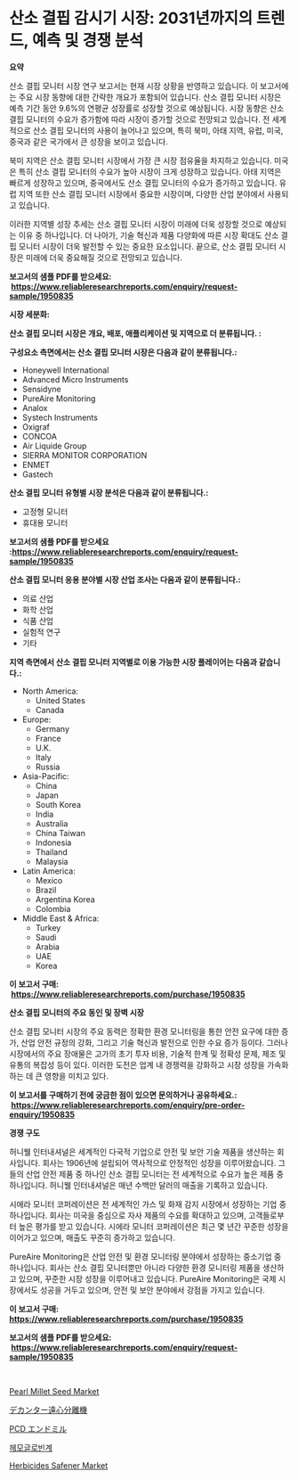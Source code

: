 <p><h1>산소 결핍 감시기 시장: 2031년까지의 트렌드, 예측 및 경쟁 분석</h1></p><p><strong>요약</strong></p>
<p><p>산소 결핍 모니터 시장 연구 보고서는 현재 시장 상황을 반영하고 있습니다. 이 보고서에는 주요 시장 동향에 대한 간략한 개요가 포함되어 있습니다. 산소 결핍 모니터 시장은 예측 기간 동안 9.6%의 연평균 성장률로 성장할 것으로 예상됩니다. 시장 동향은 산소 결핍 모니터의 수요가 증가함에 따라 시장이 증가할 것으로 전망되고 있습니다. 전 세계적으로 산소 결핍 모니터의 사용이 늘어나고 있으며, 특히 북미, 아태 지역, 유럽, 미국, 중국과 같은 국가에서 큰 성장을 보이고 있습니다.</p><p>북미 지역은 산소 결핍 모니터 시장에서 가장 큰 시장 점유율을 차지하고 있습니다. 미국은 특히 산소 결핍 모니터의 수요가 높아 시장이 크게 성장하고 있습니다. 아태 지역은 빠르게 성장하고 있으며, 중국에서도 산소 결핍 모니터의 수요가 증가하고 있습니다. 유럽 지역 또한 산소 결핍 모니터 시장에서 중요한 시장이며, 다양한 산업 분야에서 사용되고 있습니다.</p><p>이러한 지역별 성장 추세는 산소 결핍 모니터 시장이 미래에 더욱 성장할 것으로 예상되는 이유 중 하나입니다. 더 나아가, 기술 혁신과 제품 다양화에 따른 시장 확대도 산소 결핍 모니터 시장이 더욱 발전할 수 있는 중요한 요소입니다. 끝으로, 산소 결핍 모니터 시장은 미래에 더욱 중요해질 것으로 전망되고 있습니다.</p></p>
<p><strong>보고서의 샘플 PDF를 받으세요: &nbsp;<a href="https://www.reliableresearchreports.com/enquiry/request-sample/1950835">https://www.reliableresearchreports.com/enquiry/request-sample/1950835</a></strong></p>
<p><strong>시장 세분화:</strong></p>
<p><strong> 산소 결핍 모니터 시장은 개요, 배포, 애플리케이션 및 지역으로 더 분류됩니다. :</strong></p>
<p><strong>구성요소 측면에서는 산소 결핍 모니터 시장은 다음과 같이 분류됩니다.:</strong></p>
<p><ul><li>Honeywell International</li><li>Advanced Micro Instruments</li><li>Sensidyne</li><li>PureAire Monitoring</li><li>Analox</li><li>Systech Instruments</li><li>Oxigraf</li><li>CONCOA</li><li>Air Liquide Group</li><li>SIERRA MONITOR CORPORATION</li><li>ENMET</li><li>Gastech</li></ul></p>
<p><strong> 산소 결핍 모니터 유형별 시장 분석은 다음과 같이 분류됩니다.:</strong></p>
<p><ul><li>고정형 모니터</li><li>휴대용 모니터</li></ul></p>
<p><strong>보고서의 샘플 PDF를 받으세요 :<a href="https://www.reliableresearchreports.com/enquiry/request-sample/1950835">https://www.reliableresearchreports.com/enquiry/request-sample/1950835</a></strong></p>
<p><strong> 산소 결핍 모니터 응용 분야별 시장 산업 조사는 다음과 같이 분류됩니다.:</strong></p>
<p><ul><li>의료 산업</li><li>화학 산업</li><li>식품 산업</li><li>실험적 연구</li><li>기타</li></ul></p>
<p><strong>지역 측면에서 산소 결핍 모니터 지역별로 이용 가능한 시장 플레이어는 다음과 같습니다.:</strong></p>
<p><ul>
    <li>
        North America:
        <ul>
            <li>United States</li>
            <li>Canada</li>
        </ul>
    </li>
    <li>
        Europe:
        <ul>
            <li>Germany</li>
            <li>France</li>
            <li>U.K.</li>
            <li>Italy</li>
            <li>Russia</li>
        </ul>
    </li>
    <li>
        Asia-Pacific:
        <ul>
            <li>China</li>
            <li>Japan</li>
            <li>South Korea</li>
            <li>India</li>
            <li>Australia</li>
            <li>China Taiwan</li>
            <li>Indonesia</li>
            <li>Thailand</li>
            <li>Malaysia</li>
        </ul>
    </li>
    <li>
        Latin America:
        <ul>
            <li>Mexico</li>
            <li>Brazil</li>
            <li>Argentina Korea</li>
            <li>Colombia</li>
        </ul>
    </li>
    <li>
        Middle East & Africa:
        <ul>
            <li>Turkey</li>
            <li>Saudi</li>
            <li>Arabia</li>
            <li>UAE</li>
            <li>Korea</li>
        </ul>
    </li>
    </ul></p>
<p><strong>이 보고서 구매: &nbsp;<a href="https://www.reliableresearchreports.com/purchase/1950835">https://www.reliableresearchreports.com/purchase/1950835</a></strong></p>
<p><strong>산소 결핍 모니터의 주요 동인 및 장벽 시장</strong></p>
<p><p>산소 결핍 모니터 시장의 주요 동력은 정확한 환경 모니터링을 통한 안전 요구에 대한 증가, 산업 안전 규정의 강화, 그리고 기술 혁신과 발전으로 인한 수요 증가 등이다. 그러나 시장에서의 주요 장애물은 고가의 초기 투자 비용, 기술적 한계 및 정확성 문제, 제조 및 유통의 복잡성 등이 있다. 이러한 도전은 업계 내 경쟁력을 강화하고 시장 성장을 가속화하는 데 큰 영향을 미치고 있다.</p></p>
<p><strong>이 보고서를 구매하기 전에 궁금한 점이 있으면 문의하거나 공유하세요.: &nbsp;<a href="https://www.reliableresearchreports.com/enquiry/pre-order-enquiry/1950835">https://www.reliableresearchreports.com/enquiry/pre-order-enquiry/1950835</a></strong></p>
<p><strong>경쟁 구도</strong></p>
<p><p>허니웰 인터내셔널은 세계적인 다국적 기업으로 안전 및 보안 기술 제품을 생산하는 회사입니다. 회사는 1906년에 설립되어 역사적으로 안정적인 성장을 이루어왔습니다. 그들의 산업 안전 제품 중 하나인 산소 결핍 모니터는 전 세계적으로 수요가 높은 제품 중 하나입니다. 허니웰 인터내셔널은 매년 수백만 달러의 매출을 기록하고 있습니다.</p><p>시에라 모니터 코퍼레이션은 전 세계적인 가스 및 화재 감지 시장에서 성장하는 기업 중 하나입니다. 회사는 미국을 중심으로 자사 제품의 수요를 확대하고 있으며, 고객들로부터 높은 평가를 받고 있습니다. 시에라 모니터 코퍼레이션은 최근 몇 년간 꾸준한 성장을 이어가고 있으며, 매출도 꾸준히 증가하고 있습니다.</p><p>PureAire Monitoring은 산업 안전 및 환경 모니터링 분야에서 성장하는 중소기업 중 하나입니다. 회사는 산소 결핍 모니터뿐만 아니라 다양한 환경 모니터링 제품을 생산하고 있으며, 꾸준한 시장 성장을 이루어내고 있습니다. PureAire Monitoring은 국제 시장에서도 성공을 거두고 있으며, 안전 및 보안 분야에서 강점을 가지고 있습니다.</p></p>
<p><strong>이 보고서 구매: &nbsp; <a href="https://www.reliableresearchreports.com/purchase/1950835">https://www.reliableresearchreports.com/purchase/1950835</a></strong></p>
<p><strong>보고서의 샘플 PDF를 받으세요: &nbsp;<a href="https://www.reliableresearchreports.com/enquiry/request-sample/1950835">https://www.reliableresearchreports.com/enquiry/request-sample/1950835</a></strong><strong></strong></p>
<p>&nbsp;</p>
<p><p><a href="https://issuu.com/reportprime-2/docs/pearl-millet-seed-market-size-2030.pptx">Pearl Millet Seed Market</a></p><p><a href="https://medium.com/@munroco657/%E3%83%87%E3%82%AD%E3%83%A3%E3%83%B3%E3%82%BF%E3%83%BC%E3%82%BB%E3%83%B3%E3%83%88%E3%83%AA%E3%83%95%E3%83%A5%E3%83%BC%E3%82%B8%E5%B8%82%E5%A0%B4%E3%81%AE%E5%8B%95%E5%90%91%E3%81%8A%E3%82%88%E3%81%B3%E5%B8%82%E5%A0%B4%E5%88%86%E6%9E%90%E3%81%AF-2024%E5%B9%B4%E3%81%8B%E3%82%892031%E5%B9%B4%E3%81%BE%E3%81%A7%E3%81%AE%E6%9C%9F%E9%96%93%E3%81%AB%E4%BA%88%E6%B8%AC%E3%81%95%E3%82%8C%E3%81%A6%E3%81%84%E3%81%BE%E3%81%99-1d12fd4cb906">デカンター遠心分離機</a></p><p><a href="https://medium.com/@chloekessler01/pcd-%E3%82%A8%E3%83%B3%E3%83%89%E3%83%9F%E3%83%AB%E5%B8%82%E5%A0%B4-2031%E5%B9%B4%E3%81%BE%E3%81%A7%E3%81%AE%E3%83%88%E3%83%AC%E3%83%B3%E3%83%89-%E4%BA%88%E6%B8%AC-%E7%AB%B6%E4%BA%89%E5%88%86%E6%9E%90-9af836c0be6a">PCD エンドミル</a></p><p><a href="https://github.com/TobyKub4685/Market-Research-Report-List-1/blob/main/14517557630.md">헤모글로빈계</a></p><p><a href="https://issuu.com/reportprime-2/docs/herbicides-safener-market-size-2030.pptx">Herbicides Safener Market</a></p></p>